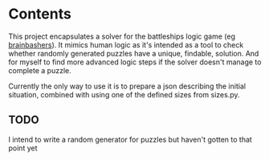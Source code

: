 # Contents

This project encapsulates a solver for the battleships logic game (eg [brainbashers](https://www.brainbashers.com/battleships.asp)).
It mimics human logic as it's intended as a tool to check whether randomly generated puzzles have a unique, findable, solution.
And for myself to find more advanced logic steps if the solver doesn't manage to complete a puzzle.

Currently the only way to use it is to prepare a json describing the initial situation, combined with using one of the defined sizes from sizes.py.

## TODO

I intend to write a random generator for puzzles but haven't gotten to that point yet
